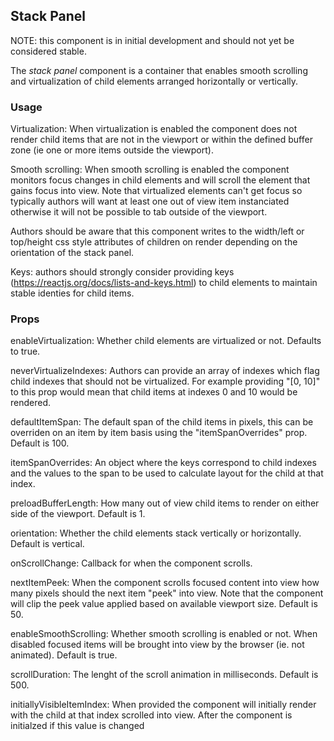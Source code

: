 ## Stack Panel

NOTE: this component is in initial development and should not yet be considered stable.

The *stack panel* component is a container that enables smooth scrolling and virtualization of child elements arranged horizontally or vertically.

### Usage

Virtualization:  When virtualization is enabled the component does not render child items that are not in the viewport or within the defined buffer zone (ie one or more items outside the viewport).

Smooth scrolling: When smooth scrolling is enabled the component monitors focus changes in child elements and will scroll the element that gains focus into view.  Note that virtualized elements can't get focus so typically authors will want at least one out of view item instanciated otherwise it will not be possible to tab outside of the viewport.

Authors should be aware that this component writes to the width/left or top/height css style attributes of children on render depending on the orientation of the stack panel.

Keys: authors should strongly consider providing keys (https://reactjs.org/docs/lists-and-keys.html) to child elements to maintain stable identies for child items. 

### Props

 enableVirtualization:  Whether child elements are virtualized or not. Defaults to true.

 neverVirtualizeIndexes: Authors can provide an array of indexes which flag child indexes that should not be virtualized.  For example providing "[0, 10]" to this prop would mean that child items at indexes 0 and 10 would be rendered.

 defaultItemSpan:  The default span of the child items in pixels, this can be overriden on an item by item basis using the "itemSpanOverrides" prop. Default is 100. 

 itemSpanOverrides: An object where the keys correspond to child indexes and the values to the span to be used to calculate layout for the child at that index.

preloadBufferLength: How many out of view child items to render on either side of the viewport. Default is 1.

orientation: Whether the child elements stack vertically or horizontally.  Default is vertical.

onScrollChange:  Callback for when the component scrolls.

nextItemPeek:  When the component scrolls focused content into view how many pixels should the next item "peek" into view.  Note that the component will clip the peek value applied based on available viewport size.  Default is 50.

enableSmoothScrolling:  Whether smooth scrolling is enabled or not.  When disabled focused items will be brought into view by the browser (ie. not animated).  Default is true.

scrollDuration: The lenght of the scroll animation in milliseconds.  Default is 500.

initiallyVisibleItemIndex:  When provided the component will initially render with the child at that index scrolled into view.  After the component is initialzed if this value is changed 



